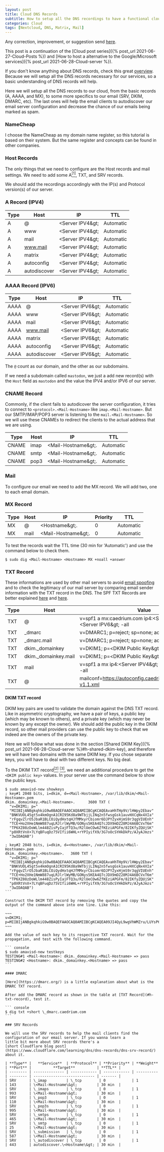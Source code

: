 ```yaml
---
layout: post
title: Cloud DNS Records
subtitle: How to setup all the DNS recordings to have a functional cloud and mail server
categories: Cloud
tags: [Nextcloud, DNS, Matrix, Mail]
---
```

Any correction, improvement, or suggestion send [here](https://github.com/Igortorrente/Blog).

This post is a continuation of the [Cloud post series]({% post_url 2021-06-27-Cloud-Posts %})
and [How to host a alternative to the Google/Microsoft services]({% post_url 2021-06-28-Cloud-server %}).

If you don't know anything about DNS records, check this great [overview](https://www.pbrumby.com/2018/05/09/dns-records-explained/).
Because we will setup all the DNS records necessary for our services, so a basic understanding of DNS records will help.

Here we will setup all the DNS records to our cloud, from the basic records (A, AAAA, and MX), to some more specifics to
our email (SRV, DKIM, DMARC, etc). The last ones will help the email clients to autodiscover our email server
configuration and decrease the chance of our emails being marked as spam.

### NameCheap

I choose the NameCheap as my domain name register, so this tutorial is based on their system. But the same register and
concepts can be found in other companies.

### Host Records

The only things that we need to configure are the Host records and mail settings. We need to add some
A[<sup>[1]</sup>](https://www.namecheap.com/support/knowledgebase/article.aspx/9776/2237/how-to-create-a-subdomain-for-my-domain/),
 TXT, and SRV records.

We should add the recordings accordingly with the IP(s) and Protocol version(s) of our server.

### A Record (IPV4)

| **Type** |   **Host**   |       **IP**       |  **TTL**  |
| -------- | ------------ | ------------------ | --------- |
| A        | @            | \<Server IPV4\&gt; | Automatic |
| A        | www          | \<Server IPV4\&gt; | Automatic |
| A        | mail         | \<Server IPV4\&gt; | Automatic |
| A        | www.mail     | \<Server IPV4\&gt; | Automatic |
| A        | matrix       | \<Server IPV4\&gt; | Automatic |
| A        | autoconfig   | \<Server IPV4\&gt; | Automatic |
| A        | autodiscover | \<Server IPV4\&gt; | Automatic |

### AAAA Record (IPV6)

| **Type** |   **Host**   |       **IP**       |  **TTL**  |
| -------- | ------------ | ------------------ | --------- |
| AAAA     | @            | \<Server IPV6\&gt; | Automatic |
| AAAA     | www          | \<Server IPV6\&gt; | Automatic |
| AAAA     | mail         | \<Server IPV6\&gt; | Automatic |
| AAAA     | www.mail     | \<Server IPV6\&gt; | Automatic |
| AAAA     | matrix       | \<Server IPV6\&gt; | Automatic |
| AAAA     | autoconfig   | \<Server IPV6\&gt; | Automatic |
| AAAA     | autodiscover | \<Server IPV6\&gt; | Automatic |

The `@` count as our domain, and the other as our subdomains.

If we need a subdomain called `mastodon`, we just a add new record(s) with the `Host` field as `mastodon`
and the value the IPV4 and/or IPV6 of our server.

### CNAME Record

Commonly, if the client fails to autodicover the server configuration, it tries to connect to
`<protocol>.<Mail-Hostname>` like `imap.<Mail-Hostname>`. But our SMTP/IMAP/POP3 server is listening
to the `mail.<Mail-Hostname>`. So we will use these CNAMEs to redirect the clients to the actual
address that we are using.

| **Type** | **Host** |        **IP**        |  **TTL**  |
| -------- | -------- | -------------------- | --------- |
| CNAME    | imap     | \<Mail-Hostname\&gt;. | Automatic |
| CNAME    | smtp     | \<Mail-Hostname\&gt;. | Automatic |
| CNAME    | pop3     | \<Mail-Hostname\&gt;. | Automatic |

### Mail

To configure our email we need to add the MX record. We will add two, one to each email domain.

### MX Record

| **Type** | **Host** |         **IP**        | **Priority** |  **TTL**  |
| -------- | -------- | --------------------- | ------------ | --------- |
| MX       | @        | \<Hostname\&gt;.      |      0       | Automatic |
| MX       | mail     | \<Mail-Hostname\&gt;. |      0       | Automatic |

To test the records wait the TTL time (30 min for 'Automatic') and use the command below to check them.

``` console
$ sudo dig <Mail-Hostname> <Hostname> MX +noall +answer
```

### TXT Record

These informations are used by other mail servers to avoid [email spoofing](https://en.wikipedia.org/wiki/Email_spoofing)
and to check the legitimacy of our mail server by comparing email sender information with the TXT record in the DNS.
The SPF  TXT Records are better explained [here](https://wordtothewise.com/2014/06/authenticating-spf/) and
[here](https://mxtoolbox.com/dmarc/spf/spf-record-tags).

| **Type** |        **Host**       |                                  **Value**                                  |  **TTL**  |
| -------- | --------------------- | --------------------------------------------------------------------------- | --------- |
| TXT      | @                     | v=spf1 a mx:caedrium.com ip4:\<Server IPV4\&gt; ip6:\<Server IPV6\&gt; -all | Automatic |
| TXT      | \_dmarc               | v=DMARC1; p=reject; sp=none; adkim=s; aspf=s;                               | Automatic |
| TXT      | \_dmarc.mail          | v=DMARC1; p=reject; sp=none; adkim=s; aspf=s;                               | Automatic |
| TXT      | dkim.\_domainkey      | v=DKIM1; p=\<DKIM Public Key\&gt;                                           | Automatic |
| TXT      | dkim.\_domainkey.mail | v=DKIM1; p=\<DKIM Public Key\&gt;                                           | Automatic |
| TXT      | mail                  | v=spf1 a mx ip4:\<Server IPV4\&gt; ip6:\<Server IPV6\&gt; -all              | Automatic |
| TXT      | @                     | mailconf=https://autoconfig.caedrium.com/mail/config-v1.1.xml               | Automatic |

#### DKIM TXT record

DKIM key pairs are used to validate the domain against the DNS TXT record. Like in asymmetric cryptography, we have a
pair of keys, a public key (which may be known to others), and a private key (which may never be known by any except the
owner).
We should add the public key in the DKIM record, so other mail providers can use the public key to check that we
indeed are the owners of the private key.

Here we will follow what was done in the section [Shared DKIM Key]({% post_url 2021-06-28-Cloud-server %}#h-shared-dkim-key),
and therefore we will have two domains with the same DKIM key. If you chose separate keys, you will have to deal with two
different keys. No big deal.

To the DKIM TXT record[<sup>[2]</sup>](https://docs.iredmail.org/setup.dns.html)
[<sup>[3]</sup>](https://www.linuxbabe.com/mail-server/set-up-iredmail-multiple-domains-nginx),
we need an additional procedure to get the `<DKIM public key>` values.
In your server use the command below to show the public keys.

````console
$ sudo amavisd-new showkeys
; key#1 2048 bits, i=dkim, d=<Mail-Hostname>, /var/lib/dkim/<Mail-Hostname>.pem
dkim._domainkey.<Mail-Hostname>.      3600 TXT (
  "v=DKIM1; p="
  "MIIBIjANBgkqhkiG9w0BAQEFAAOCAQ8AMIIBCgKCAQEAvaHhTHp9V/lHWpy2Ebav"
  "BNKVUOL45gt5x4kmOgnA1CRI95Kd8a9WTbjjLINq2n5fwsgGsk1auvHXCqNx4XIa"
  "rFgqvZlrO5JbaR1BLCOiQydHxtqHJfMMxyrCbiomr6DJPYZyxHjmS9r3qgVIUEnh"
  "TCE+Ho2XHe1NmW887uqLRJlrlWyMB/GONys5KEA4Q7cJDX9mDZ28MJ4A6BCVxT6m"
  "TP6XZ08zDoWLlm448ZisPyIajFTQ3u/R2lUeCOw6ZfKEziAPGFm/82IKfyZQUjSK"
  "p0XRtVnX+7LYqBFuqDz75VIfii6WHL+rYPIyifX9/3G7oOcSYHkDkPz/AJyAJmzs"
  "3wIDAQAB")

; key#2 2048 bits, i=dkim, d=<Hostname>, /var/lib/dkim/<Mail-Hostname>.pem
dkim._domainkey.<Hostname>.   3600 TXT (
  "v=DKIM1; p="
  "MIIBIjANBgkqhkiG9w0BAQEFAAOCAQ8AMIIBCgKCAQEAvaHhTHp9V/lHWpy2Ebav"
  "BNKVUOL45gt5x4kmOgnA1CRI95Kd8a9WTbjjLINq2n5fwsgGsk1auvHXCqNx4XIa"
  "rFgqvZlrO5JbaR1BLCOiQydHxtqHJfMMxyrCbiomr6DJPYZyxHjmS9r3qgVIUEnh"
  "TCE+Ho2XHe1NmW887uqLRJlrlWyMB/GONys5KEA4Q7cJDX9mDZ28MJ4A6BCVxT6m"
  "TP6XZ08zDoWLlm448ZisPyIajFTQ3u/R2lUeCOw6ZfKEziAPGFm/82IKfyZQUjSK"
  "p0XRtVnX+7LYqBFuqDz75VIfii6WHL+rYPIyifX9/3G7oOcSYHkDkPz/AJyAJmzs"
  "3wIDAQAB")
```

Construct the DKIM TXT record by removing the quotes and copy the output of the command above into one line. Like this:

~~~
v=DKIM1; p=MIIBIjANBgkqhkiG9w0BAQEFAAOCAQ8AMIIBCgKCAQEA09JI4QyL9wgVhWMZru/LUYsP6AK6o5CrpLyO+8jsY0PzO3K6Z6K1i/yH388fgTUy7rHtk2KK3Ff6QeOORwmon73JzM5zc0Y4xkFn/lRMS4ZQVpbu5+eBpH7Uy0+4ZWRWbOZs34DZbAG3hpeh1GCWckIjIqOjdWOGBoSi30i3FzsFk+3UPMAzgM/6x9DpIU40EfA1YBsL8aGjIsolO7DhDUyhQhzsSdFtCJs2Rklb1k3WLrYvfiOgd7uRLAWKr1g7o4z2qM4OQTyTyNKpbA6+VKVKTljxcKbozQvPQYlrHpUK/dxuP608xFT413Jj+4VCQeRUK21ytz6xZ02riKEDGwIDAQAB
~~~

Add the value of each key to its respective TXT record. Wait for the propagation, and test with the following command.

``` console
$ sudo amavisd-new testkeys
TESTING#1 <Mail-Hostname>: dkim._domainkey.<Mail-Hostname> => pass
TESTING#2 <Hostname>: dkim._domainkey.<Hostname> => pass
```

#### DMARC

[Here](https://dmarc.org/) is a little explanation about what is the DMARC TXT record.

After add the DMARC record as shown in the table at [TXT Record](#h-txt-record), test it.

``` console
$ dig txt +short \_dmarc.caedrium.com
```

### SRV Records

We will use the SRV records to help the mail clients find the configuration of our email server. If you wanna learn a
little bit more about SRV records there's a
[short Cloudflare blog post](https://www.cloudflare.com/learning/dns/dns-records/dns-srv-record/) about it.

| **Type** |   **Service**  | **Protocol** | **Priority** | **Weight** | **Port** |          **Target**          | **TTL** |
| -------- | -------------- | ------------ | ------------ | ---------- | -------- | ---------------------------- | ------- |
| SRV      | \_imap         | \_tcp        | 0            | 1          | 143      | \<Mail-Hostname\&gt;         | 30 min  |
| SRV      | \_imaps        | \_tcp        | 0            | 1          | 993      | \<Mail-Hostname\&gt;         | 30 min  |
| SRV      | \_pop3         | \_tcp        | 0            | 1          | 110      | \<Mail-Hostname\&gt;         | 30 min  |
| SRV      | \_pop3s        | \_tcp        | 0            | 1          | 995      | \<Mail-Hostname\&gt;         | 30 min  |
| SRV      | \_smtps        | \_tcp        | 0            | 1          | 465      | \<Mail-Hostname\&gt;         | 30 min  |
| SRV      | \_smtp         | \_tcp        | 0            | 1          | 25       | \<Mail-Hostname\&gt;         | 30 min  |
| SRV      | \_submission   | \_tcp        | 0            | 1          | 587      | \<Mail-Hostname\&gt;         | 30 min  |
| SRV      | \_autodiscover | \_tcp        | 0            | 1          | 443      | autodiscover.\<Hostname\&gt; | 30 min  |
